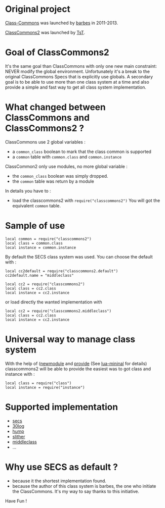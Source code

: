 # Original project

[Class-Commons](https://github.com/bartbes/Class-Commons) was launched by [barbes](https://github.com/bartbes) in 2011-2013.

[ClassCommons2](https://github.com/tst2005/lua-classcommons2) was launched by [TsT](https://github.com/tst2005).

# Goal of ClassCommons2

It's the same goal than ClassCommons with only one new main constraint: NEVER modify the global environment.
Unfortunately it's a break to the original ClassCommons Specs that is explicitly use globals.
A secondary goal is to be able to use more than one class system at a time
and also provide a simple and fast way to get all class system implementation.


# What changed between ClassCommons and ClassCommons2 ?

ClassCommons use 2 global variables :
 * a `common_class` boolean to mark that the class common is supported
 * a `common` table with `common.class` and `common.instance`

ClassCommon2 only use modules, no more global variable :
 * the `common_class` boolean was simply dropped.
 * the `common` table was return by a module

In details you have to :
 * load the classcommons2 with `require("classcommons2")`
   You will got the equivalent `common` table.


# Sample of use

```
local common = require("classcommons2")
local class = common.class
local instance = common.instance
```

By default the SECS class system was used.
You can choose the default with :

```
local cc2default = require("classcommons2.default")
cc2default.name = "middleclass"

local cc2 = require("classcommons2")
local class = cc2.class
local instance = cc2.instance
```

or load directly the wanted implementation with

```
local cc2 = require("classcommons2.middleclass")
local class = cc2.class
local instance = cc2.instance
```

# Universal way to manage class system

With the help of ([newmodule](https://github.com/tst2005/lua-newmodule) and [provide](https://github.com/tst2005/lua-provide) (See [lua-mininal](https://github.com/tst2005/lua-minimal) for details) classcommons2 will be able to provide the easiest was to got class and instance with :
```
local class = require("class") 
local instance = require("instance")
```


# Supported implementation

 * [secs]()
 * [30log]()
 * [hump]()
 * [slither]()
 * [middleclass]()
 * ...

# Why use SECS as default ?

 * because it the shortest implementation found.
 * because the author of this class system is barbes, the one who initiate the ClassCommons. It's my way to say thanks to this initiative.


Have Fun !
